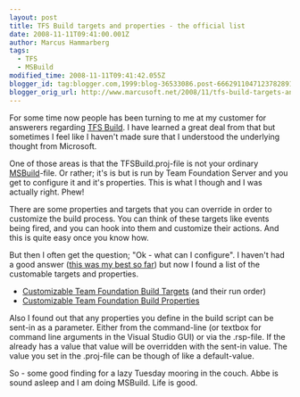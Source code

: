```yaml
---
layout: post
title: TFS Build targets and properties - the official list
date: 2008-11-11T09:41:00.001Z
author: Marcus Hammarberg
tags:
  - TFS
  - MSBuild
modified_time: 2008-11-11T09:41:42.055Z
blogger_id: tag:blogger.com,1999:blog-36533086.post-6662911047123782891
blogger_orig_url: http://www.marcusoft.net/2008/11/tfs-build-targets-and-properties.html
---
```



For some time now people has been turning to me at my customer for
answerers regarding [TFS
Build](http://msdn.microsoft.com/en-us/library/ms181710(VS.80).aspx). I
have learned a great deal from that but sometimes I feel like I haven't
made sure that I understood the underlying thought from Microsoft.

One of those areas is that the TFSBuild.proj-file is not your ordinary
[MSBuild](http://msdn.microsoft.com/en-us/library/ms171452.aspx)-file.
Or rather; it's is but is run by Team Foundation Server and you get to
configure it and it's properties. This is what I though and I was
actually right. Phew!

There are some properties and targets that you can override in order to
customize the build process. You can think of these targets like events
being fired, and you can hook into them and customize their actions. And
this is quite easy once you know how.

But then I often get the question; "Ok - what can I configure". I
haven't had a good answer ([this was my best so
far](http://www.marcusoft.net/2007/05/teamsystem-builds.html)) but now I
found a list of the customable targets and properties.

- [Customizable Team Foundation Build
    Targets](http://msdn.microsoft.com/en-us/library/aa337604.aspx) (and
    their run order)
- [Customizable Team Foundation Build
    Properties](http://msdn.microsoft.com/en-us/library/aa337598.aspx)

Also I found out that any properties you define in the build script can
be sent-in as a parameter. Either from the command-line (or textbox for
command line arguments in the Visual Studio GUI) or via the .rsp-file.
If the already has a value that value will be overridden with the
sent-in value. The value you set in the .proj-file can be though of like
a default-value.

So - some good finding for a lazy Tuesday mooring in the couch. Abbe is
sound asleep and I am doing MSBuild. Life is good.
